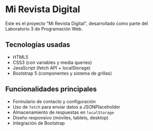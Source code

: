 # Mi Revista Digital

Este es el proyecto "Mi Revista Digital", desarrollado como parte del Laboratorio 3 de Programación Web.

## Tecnologías usadas

- HTML5
- CSS3 (con variables y media queries)
- JavaScript (fetch API + localStorage)
- Bootstrap 5 (componentes y sistema de grillas)

## Funcionalidades principales

- Formulario de contacto y configuración
- Uso de `fetch` para enviar datos a JSONPlaceholder
- Almacenamiento de respuestas en `localStorage`
- Diseño responsivo (móviles, tablets, desktop)
- Integración de Bootstrap